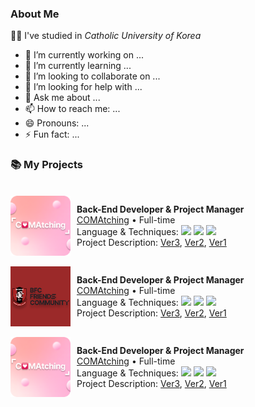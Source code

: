 ### About Me

👩‍💻 I've studied in *Catholic University of Korea*

- 🔭 I’m currently working on ...
- 🌱 I’m currently learning ...
- 👯 I’m looking to collaborate on ...
- 🤔 I’m looking for help with ...
- 💬 Ask me about ...
- 📫 How to reach me: ...
- 😄 Pronouns: ...
- ⚡ Fun fact: ...

### 📚 My Projects
<br>

<div style="display: flex; align-items: center;">
    <a href="https://fc.comatching.site">
        <img align="left" height="96px" width="96px" alt="Warpnet" src="https://raw.githubusercontent.com/greensnapback0229/greensnapback0229/refs/heads/main/assets/comatching_icon.png"/>
    </a>
    <div style="margin-left: 10px;">
        <strong>Back-End Developer & Project Manager</strong><br>
        <a href="https://fc.comatching.site">COMAtching</a> • Full-time<br>
        Language & Techniques: 
        <img src="https://img.shields.io/badge/SpringBoot-6DB33F?style=flat&logo=springboot&logoColor=white"> 
        <img src="https://img.shields.io/badge/MySQL-4479A1?style=flat&logo=mysql&logoColor=white"> 
        <img src="https://img.shields.io/badge/RabbitMQ-FF6600?style=flat&logo=rabbitMQ&logoColor=white"><br>
        Project Description: 
        <a href="https://www.spacex.com/">Ver3</a>, 
        <a href="https://www.spacex.com/">Ver2</a>, 
        <a href="https://www.spacex.com/">Ver1</a>
    </div>
</div>

</br>
<div style="display: flex; align-items: center;">
    <a href="https://fc.comatching.site">
        <img align="left" height="96px" width="96px" alt="Warpnet" src="https://raw.githubusercontent.com/greensnapback0229/greensnapback0229/refs/heads/main/assets/bucheon_fc_friends_community_logo.png"/>
    </a>
    <div style="margin-left: 10px;">
        <strong>Back-End Developer & Project Manager</strong><br>
        <a href="https://fc.comatching.site">COMAtching</a> • Full-time<br>
        Language & Techniques: 
        <img src="https://img.shields.io/badge/SpringBoot-6DB33F?style=flat&logo=springboot&logoColor=white"> 
        <img src="https://img.shields.io/badge/MySQL-4479A1?style=flat&logo=mysql&logoColor=white"> 
        <img src="https://img.shields.io/badge/RabbitMQ-FF6600?style=flat&logo=rabbitMQ&logoColor=white"><br>
        Project Description: 
        <a href="https://www.spacex.com/">Ver3</a>, 
        <a href="https://www.spacex.com/">Ver2</a>, 
        <a href="https://www.spacex.com/">Ver1</a>
    </div>
</div>
</br>
<div style="display: flex; align-items: center;">
    <a href="https://fc.comatching.site">
        <img align="left" height="96px" width="96px" alt="Warpnet" src="https://raw.githubusercontent.com/greensnapback0229/greensnapback0229/refs/heads/main/assets/comatching_icon.png"/>
    </a>
    <div style="margin-left: 10px;">
        <strong>Back-End Developer & Project Manager</strong><br>
        <a href="https://fc.comatching.site">COMAtching</a> • Full-time<br>
        Language & Techniques: 
        <img src="https://img.shields.io/badge/SpringBoot-6DB33F?style=flat&logo=springboot&logoColor=white"> 
        <img src="https://img.shields.io/badge/MySQL-4479A1?style=flat&logo=mysql&logoColor=white"> 
        <img src="https://img.shields.io/badge/RabbitMQ-FF6600?style=flat&logo=rabbitMQ&logoColor=white"><br>
        Project Description: 
        <a href="https://www.spacex.com/">Ver3</a>, 
        <a href="https://www.spacex.com/">Ver2</a>, 
        <a href="https://www.spacex.com/">Ver1</a>
    </div>
</div>